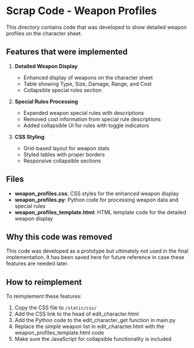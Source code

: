 # Scrap Code - Weapon Profiles

This directory contains code that was developed to show detailed weapon profiles on the character sheet.

## Features that were implemented

1. **Detailed Weapon Display**
   - Enhanced display of weapons on the character sheet
   - Table showing Type, Size, Damage, Range, and Cost
   - Collapsible special rules section

2. **Special Rules Processing**
   - Expanded weapon special rules with descriptions
   - Removed cost information from special rule descriptions
   - Added collapsible UI for rules with toggle indicators

3. **CSS Styling**
   - Grid-based layout for weapon stats
   - Styled tables with proper borders
   - Responsive collapsible sections

## Files

- **weapon_profiles.css**: CSS styles for the enhanced weapon display
- **weapon_profiles.py**: Python code for processing weapon data and special rules
- **weapon_profiles_template.html**: HTML template code for the detailed weapon display

## Why this code was removed

This code was developed as a prototype but ultimately not used in the final implementation. It has been saved here for future reference in case these features are needed later.

## How to reimplement

To reimplement these features:

1. Copy the CSS file to `/static/css/`
2. Add the CSS link to the head of edit_character.html
3. Add the Python code to the edit_character_get function in main.py
4. Replace the simple weapon list in edit_character.html with the weapon_profiles_template.html code
5. Make sure the JavaScript for collapsible functionality is included
